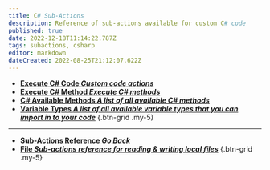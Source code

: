 ```yaml
---
title: C# Sub-Actions
description: Reference of sub-actions available for custom C# code
published: true
date: 2022-12-18T11:14:22.787Z
tags: subactions, csharp
editor: markdown
dateCreated: 2022-08-25T21:12:07.622Z
---
```


- [<i class="mdi mdi-language-csharp primary--text"></i>**Execute C# Code *Custom code actions***](/Sub-Actions/Code/CSharp/)
- [<i class="mdi mdi-language-csharp primary--text"></i>**Execute C# Method *Execute C# methods***](/Sub-Actions/Code/CSharp/Execute-Method)
- [<i class="mdi mdi-language-csharp primary--text"></i> **C# Available Methods *A list of all available C# methods***](/Sub-Actions/Code/CSharp/Available-Methods)
- [<i class="mdi mdi-variable-box primary--text"></i> **Variable Types *A list of all available variable types that you can import in to your code***](/Sub-Actions/Code/CSharp/Streamerbot-Variables)
{.btn-grid .my-5}

---

- [<i class="mdi mdi-chevron-left"></i>**Sub-Actions Reference *Go Back***](/Sub-Actions)
- [<i class="mdi mdi-file-code primary--text"></i> **File *Sub-actions reference for reading &amp; writing local files***](/Sub-Actions/File)
{.btn-grid .my-5}